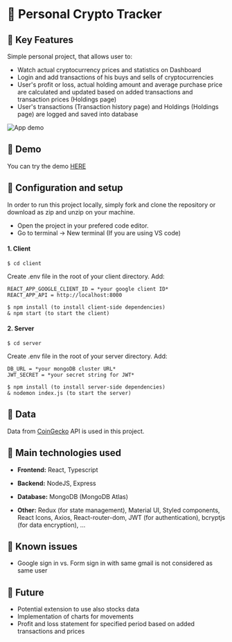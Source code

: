 # 🔎 Personal Crypto Tracker

## 🔸 Key Features

Simple personal project, that allows user to:

- Watch actual cryptocurrency prices and statistics on Dashboard
- Login and add transactions of his buys and sells of cryptocurrencies
- User's profit or loss, actual holding amount and average purchase price are calculated and updated based on added transactions and transaction prices (Holdings page)
- User's transactions (Transaction history page) and Holdings (Holdings page) are logged and saved into database

![App demo](./readMe/cryptoTrackerGIF.gif)

## 🔸 Demo

You can try the demo [HERE](https://lukasthevicious.github.io/personal-crypto-tracker/)

## 🔸 Configuration and setup

In order to run this project locally, simply fork and clone the repository or download as zip and unzip on your machine.

- Open the project in your prefered code editor.
- Go to terminal -> New terminal (If you are using VS code)

#### 1. Client

```
$ cd client
```

Create .env file in the root of your client directory. Add:

```
REACT_APP_GOOGLE_CLIENT_ID = *your google client ID*
REACT_APP_API = http://localhost:8000
```

```
$ npm install (to install client-side dependencies)
& npm start (to start the client)
```

#### 2. Server

```
$ cd server
```

Create .env file in the root of your server directory. Add:

```
DB_URL = *your mongoDB cluster URL*
JWT_SECRET = *your secret string for JWT*
```

```
$ npm install (to install server-side dependencies)
& nodemon index.js (to start the server)
```

## 🔸 Data

Data from [CoinGecko](https://www.coingecko.com/) API is used in this project.

## 🔸 Main technologies used

- <b>Frontend:</b> React, Typescript
- <b>Backend:</b> NodeJS, Express
- <b>Database:</b> MongoDB (MongoDB Atlas)

- <b>Other:</b> Redux (for state management), Material UI, Styled components, React Icons, Axios, React-router-dom, JWT (for authentication), bcryptjs (for data encryption), …

## 🔸 Known issues

- Google sign in vs. Form sign in with same gmail is not considered as same user

## 🔸 Future

- Potential extension to use also stocks data
- Implementation of charts for movements
- Profit and loss statement for specified period based on added transactions and prices
